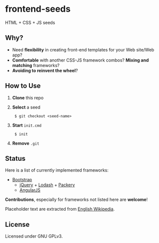 # frontend-seeds
HTML + CSS + JS seeds

## Why?

- Need **flexibility** in creating front-end templates for your Web site/Web app?
- **Comfortable** with another CSS-JS framework combos? **Mixing and matching** frameworks?
- **Avoiding to reinvent the wheel**?

## How to Use

1. **Clone** this repo
2. **Select** a seed

        $ git checkout <seed-name>
    
3. **Start** `init.cmd`

        $ init

4. **Remove** `.git`

## Status

Here is a list of currently implemented frameworks:

* [Bootstrap](http://getbootstrap.com)
    - [jQuery](http://jquery.com) + [Lodash](http://lodash.com) + [Packery](http://packery.metafizzy.co)
    - [AngularJS](http://angularjs.org)

**Contributions**, especially for frameworks not listed here are **welcome**!

Placeholder text are extracted from [English Wikipedia](http://en.wikipedia.org/wiki/Main_Page). 

## License

Licensed under GNU GPLv3.
